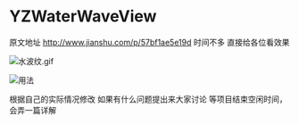 # YZWaterWaveView
原文地址 http://www.jianshu.com/p/57bf1ae5e19d
时间不多 直接给各位看效果

![水波纹.gif](http://upload-images.jianshu.io/upload_images/1990547-43b02041b3032c84.gif?imageMogr2/auto-orient/strip)


![用法](http://upload-images.jianshu.io/upload_images/1990547-1785ec958e0e548a.png?imageMogr2/auto-orient/strip%7CimageView2/2/w/1240)

根据自己的实际情况修改
如果有什么问题提出来大家讨论
等项目结束空闲时间，会弄一篇详解
